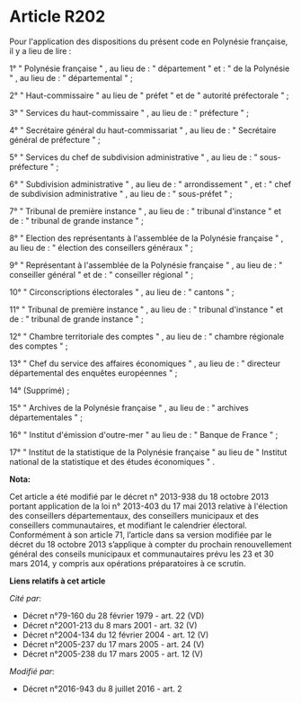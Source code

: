 # Article R202

Pour l'application des dispositions du présent code en Polynésie française, il y a lieu de lire :

1° " Polynésie française " , au lieu de :  " département "  et :  " de la Polynésie " , au lieu de :  " départemental "  ;

2°  " Haut-commissaire "  au lieu de  " préfet "  et de  " autorité préfectorale "  ;

3°  " Services du haut-commissaire " , au lieu de :  " préfecture "  ;

4°  " Secrétaire général du haut-commissariat " , au lieu de :  " Secrétaire général de préfecture "  ;

5°  " Services du chef de subdivision administrative " , au lieu de :  " sous-préfecture "  ;

6°  " Subdivision administrative " , au lieu de :  " arrondissement " , et :  " chef de subdivision administrative " , au
lieu de :  " sous-préfet "  ;

7°  " Tribunal de première instance " , au lieu de :  " tribunal d'instance "  et de :  " tribunal de grande instance "  ;

8°  " Election des représentants à l'assemblée de la Polynésie française " , au lieu de :  " élection des conseillers
généraux "  ;

9°  " Représentant à l'assemblée de la Polynésie française " , au lieu de :  " conseiller général "  et de :  " conseiller
régional "  ;

10°  " Circonscriptions électorales " , au lieu de :  " cantons "  ;

11°  " Tribunal de première instance " , au lieu de :  " tribunal d'instance "  et de :  " tribunal de grande instance "  ;

12°  " Chambre territoriale des comptes " , au lieu de :  " chambre régionale des comptes "  ;

13°  " Chef du service des affaires économiques " , au lieu de :  " directeur départemental des enquêtes européennes "  ;

14° (Supprimé) ;

15°  " Archives de la Polynésie française " , au lieu de :  " archives départementales "  ;

16°  " Institut d'émission d'outre-mer "  au lieu de :  " Banque de France "  ;

17°  " Institut de la statistique de la Polynésie française "  au lieu de  " Institut national de la statistique et des
études économiques " .

**Nota:**

Cet article a été modifié par le décret n° 2013-938 du 18 octobre 2013 portant application de la loi n° 2013-403 du 17 mai
2013 relative à l'élection des conseillers départementaux, des conseillers municipaux et des conseillers communautaires, et
modifiant le calendrier électoral. Conformément à son article 71, l’article dans sa version modifiée par le décret du 18
octobre 2013 s’applique à compter du prochain renouvellement général des conseils municipaux et communautaires prévu les 23
et 30 mars 2014, y compris aux opérations préparatoires à ce scrutin.

**Liens relatifs à cet article**

_Cité par_:

  - Décret n°79-160 du 28 février 1979 - art. 22 (VD)
  - Décret n°2001-213 du 8 mars 2001 - art. 32 (V)
  - Décret n°2004-134 du 12 février 2004 - art. 12 (V)
  - Décret n°2005-237 du 17 mars 2005 - art. 24 (V)
  - Décret n°2005-238 du 17 mars 2005 - art. 12 (V)

_Modifié par_:

  - Décret n°2016-943 du 8 juillet 2016 - art. 2
